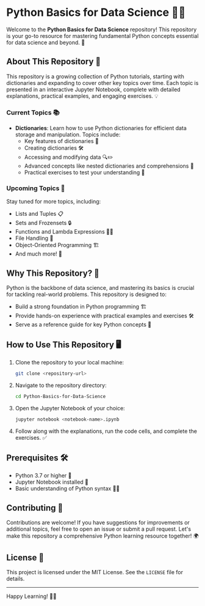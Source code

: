 # Python Basics for Data Science 🚀📘

Welcome to the **Python Basics for Data Science** repository! This repository is your go-to resource for mastering fundamental Python concepts essential for data science and beyond. 🌟

## About This Repository 🧠

This repository is a growing collection of Python tutorials, starting with dictionaries and expanding to cover other key topics over time. Each topic is presented in an interactive Jupyter Notebook, complete with detailed explanations, practical examples, and engaging exercises. 💡

### Current Topics 📚

- **Dictionaries**: Learn how to use Python dictionaries for efficient data storage and manipulation. Topics include:
  - Key features of dictionaries 🔑
  - Creating dictionaries 🛠️
  - Accessing and modifying data 🔍✏️
  - Advanced concepts like nested dictionaries and comprehensions 🌟
  - Practical exercises to test your understanding 📝

### Upcoming Topics 🔮

Stay tuned for more topics, including:
- Lists and Tuples 📋
- Sets and Frozensets 🔒
- Functions and Lambda Expressions 🧑‍💻
- File Handling 📂
- Object-Oriented Programming 🏗️
- And much more! 🚀

## Why This Repository? 🤔

Python is the backbone of data science, and mastering its basics is crucial for tackling real-world problems. This repository is designed to:
- Build a strong foundation in Python programming 🏗️
- Provide hands-on experience with practical examples and exercises 🛠️
- Serve as a reference guide for key Python concepts 📖

## How to Use This Repository 🖥️

1. Clone the repository to your local machine:
   ```bash
   git clone <repository-url>
   ```
2. Navigate to the repository directory:
   ```bash
   cd Python-Basics-for-Data-Science
   ```
3. Open the Jupyter Notebook of your choice:
   ```bash
   jupyter notebook <notebook-name>.ipynb
   ```
4. Follow along with the explanations, run the code cells, and complete the exercises. ✅

## Prerequisites 🛠️

- Python 3.7 or higher 🐍
- Jupyter Notebook installed 📓
- Basic understanding of Python syntax 🧑‍💻

## Contributing 🤝

Contributions are welcome! If you have suggestions for improvements or additional topics, feel free to open an issue or submit a pull request. Let's make this repository a comprehensive Python learning resource together! 🌍

## License 📜

This project is licensed under the MIT License. See the `LICENSE` file for details.

---

Happy Learning! 🚀✨
